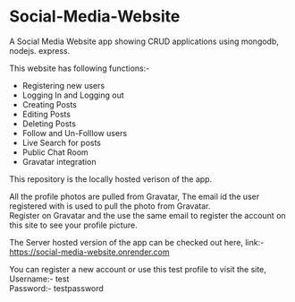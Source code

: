 # Social-Media-Website
 
A Social Media Website app showing CRUD applications using mongodb, nodejs. express.

This website has following functions:-
- Registering new users
- Logging In and Logging out
- Creating Posts
- Editing Posts
- Deleting Posts
- Follow and Un-Folllow users
- Live Search for posts
- Public Chat Room
- Gravatar integration

This repository is the locally hosted verison of the app. 

All the profile photos are pulled from Gravatar, The email id the user registered with is used to pull the photo from Gravatar. <br>
Register on Gravatar and the use the same email to register the account on this site to see your profile picture.

The Server hosted version of the app can be checked out here,
link:- https://social-media-website.onrender.com

You can register a new account or use this test profile to visit the site, <br>
Username:- test <br>
Password:- testpassword
